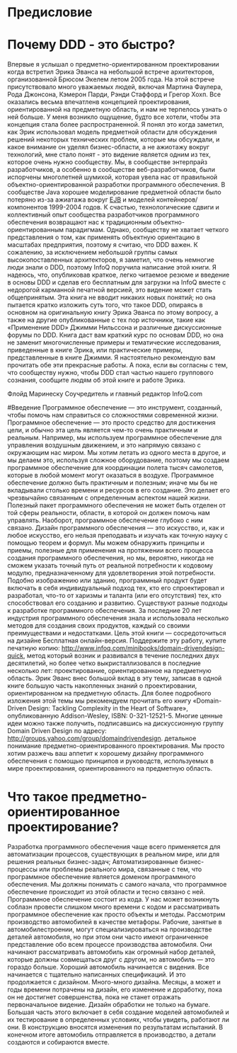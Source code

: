 # Предисловие
# Почему DDD - это быстро?

Впервые я услышал о предметно-ориентированном проектировании когда встретил Эрика Эванса на небольшой встрече архитекторов, организованной Брюсом Экелем летом 2005 года. На этой встрече присутствовало много уважаемых людей, включая Мартина Фаулера, Рода Джонсона, Кэмерон Парди, Рэнди Стаффорд и Грегор Хохп.
Все оказались весьма впечатленв концепцией проектирования, ориентированной на предметную область, и нам не терпелось узнать о ней больше. У меня возникло ощущение, будто все хотели, чтобы эта концепция стала более распространенной. Я понял это когда заметил, как Эрик использовал модель предметной области для обсуждения решений некоторых технических проблем, которые мы обсуждали, и какое внимание он уделял бизнес-области, а не ажиотажу вокруг технологий, мне стало понят - это видение является одним из тех, которое очень нужно сообществу.
Мы, в сообществе энтерпрайз разработчиков, а особенно в сообществе веб-разработчиков, были испорчены многолетней шумихой, которая увела нас от правильной объектно-ориентированной разработки программного обеспечения. В сообществе Java хорошее моделирование предметной области было потеряно из-за ажиатажа вокруг [EJB](https://ru.wikipedia.org/wiki/Enterprise_JavaBeans) и моделей контейнеров/компонентов 1999-2004 годов. К счастью, технологические сдвиги и коллективный опыт сообщества разработчиков программного обеспечения возвращают нас к традиционным объектно-ориентированным парадигмам. Однако, сообществу не хватает четкого представления о том, как применять объектную ориентацию в масштабах предприятия, поэтому я считаю, что DDD важен.
К сожалению, за исключением небольшой группы самых высокопоставленных архитекторов, я заметил, что очень немногие люди знали о DDD, поэтому InfoQ поручила написание этой книги. Я надеюсь, что, опубликовав краткое, легко читаемое резюме и введение в основы DDD и сделав его бесплатным для загрузки на InfoQ вместе с недорогой карманной печатной версией, это видение может стать общепринятым.
Эта книга не вводит никаких новых понятий; но она пытается кратко изложить суть того, что такое DDD, опираясь в основном на оригинальную книгу Эрика Эванса по этому вопросу, а также на другие опубликованные с тех пор источники, такие как «Применение DDD» Джимми Нильссона и различные дискуссионные форумы по DDD. Книга даст вам краткий курс по основам DDD, но она не заменит многочисленные примеры и тематические исследования, приведенные в книге Эрика, или практические примеры, представленные в книге Джимми. Я настоятельно рекомендую вам прочитать обе эти прекрасные работы. А пока, если вы согласны с тем, что сообществу нужно, чтобы DDD стал частью нашего группового сознания, сообщите людям об этой книге и работе Эрика.

Флойд Маринеску
Соучредитель и главный редактор InfoQ.com

#Введение
Программное обеспечение — это инструмент, созданный, чтобы помочь нам справиться со сложностями современной жизни. Программное обеспечение — это просто средство для достижения цели, и обычно эта цель является чем-то очень практичным и реальным. Например, мы используем программное обеспечение для управления воздушным движением, и это напрямую связано с окружающим нас миром. Мы хотим летать из одного места в другое, и мы делаем это, используя сложное оборудование, поэтому мы создаем программное обеспечение для координации полета тысяч самолетов, которые в любой момент могут оказаться в воздухе. Программное обеспечение должно быть практичным и полезным; иначе мы бы не вкладывали столько времени и ресурсов в его создание. Это делает его чрезвычайно связанным с определенным аспектом нашей жизни. Полезный пакет программного обеспечения не может быть отделен от той сферы реальности, области, в которой он должен помочь нам управлять. Наоборот, программное обеспечение глубоко с ним связано. Дизайн программного обеспечения — это искусство, и, как и любое искусство, его нельзя преподавать и изучать как точную науку с помощью теорем и формул. Мы можем обнаружить принципы и приемы, полезные для применения на протяжении всего процесса создания программного обеспечения, но мы, вероятно, никогда не сможем указать точный путь от реальной потребности к кодовому модулю, предназначенному для удовлетворения этой потребности. Подобно изображению или зданию, программный продукт будет включать в себя индивидуальный подход тех, кто его спроектировал и разработал, что-то от харизмы и таланта (или его отсутствия) тех, кто способствовал его созданию и развитию. Существуют разные подходы к разработке программного обеспечения. За последние 20 лет индустрия программного обеспечения знала и использовала несколько методов для создания своих продуктов, каждый со своими преимуществами и недостатками. Цель этой книги — сосредоточиться на дизайне
Бесплатная онлайн-версия.
Поддержите эту работу, купите печатную копию:
http://www.infoq.com/minibooks/domain-drivendesign-quick, метод который возник и развивался в течение последних двух десятилетий, но более четко выкристаллизовался в последние несколько лет: проектирование, ориентированное на предметную область. Эрик Эванс внес большой вклад в эту тему, записав в одной книге большую часть накопленных знаний о проектировании, ориентированном на предметную область. Для более подробного изложения этой темы мы рекомендуем прочитать его книгу «Domain-Driven Design: Tackling Complexity in the Heart of Software», опубликованную Addison-Wesley, ISBN: 0-321-12521-5. Многие ценные идеи можно также получить, подписавшись на дискуссионную группу Domain Driven Design по адресу: http://groups.yahoo.com/group/domaindrivendesign. детальное понимание предметно-ориентированного проектирования. Мы просто хотим разжечь ваш аппетит к хорошему дизайну программного обеспечения с помощью принципов и руководств, используемых в мире проектирования, ориентированного на предметную область.

# Что такое предметно-ориентированное проектирование?
Разработка программного обеспечения чаще всего применяется для автоматизации процессов, существующих в реальном мире, или для решения реальных бизнес-задач; Автоматизированные бизнес-процессы или проблемы реального мира, связанные с тем, что программное обеспечение является доменом программного обеспечения. Мы должны понимать с самого начала, что программное обеспечение происходит из этой области и тесно связано с ней.
Программное обеспечение состоит из кода. У нас может возникнуть соблазн провести слишком много времени с кодом и рассматривать программное обеспечение как просто объекты и методы.
Рассмотрим производство автомобилей в качестве метафоры. Рабочие, занятые в автомобилестроении, могут специализироваться на производстве деталей автомобиля, но при этом они часто имеют ограниченное представление обо всем процессе производства автомобиля. Они начинают рассматривать автомобиль как огромный набор деталей, которые должны совмещаться друг с другом, но автомобиль — это гораздо больше. Хороший автомобиль начинается с видения. Все начинается с тщательно написанных спецификаций. И это продолжается с дизайном. Много-много дизайна. Месяцы, а может и годы времени потрачены на дизайн, его изменение и доработку, пока он не достигнет совершенства, пока не станет отражать первоначальное видение. Дизайн обработки не только на бумаге. Большая часть этого включает в себя создание моделей автомобилей и их тестирование в определенных условиях, чтобы увидеть, работают ли они. В конструкцию вносятся изменения по результатам испытаний. В конечном итоге автомобиль отправляется в производство, а детали создаются и собираются вместе.